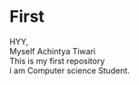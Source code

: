 # First
HYY, 
<br>
Myself Achintya Tiwari
<br>
This is my first repository
<br>
i am Computer science Student.
